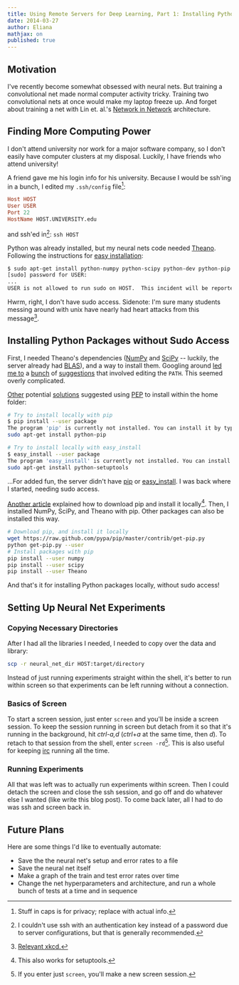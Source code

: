 ```yaml
---
title: Using Remote Servers for Deep Learning, Part 1: Installing Python Packages Locally
date: 2014-03-27
author: Eliana
mathjax: on
published: true
---
```


Motivation
------------

I've recently become somewhat obsessed with neural nets. But training a convolutional net made normal computer activity tricky. Training two convolutional nets at once would make my laptop freeze up. And forget about training a net with Lin et. al.'s [Network in Network] architecture.

[Network in Network]: http://arxiv.org/abs/1312.4400


Finding More Computing Power
-------------

I don't attend university nor work for a major software company, so I don't easily have computer clusters at my disposal. Luckily, I have friends who attend university!

A friend gave me his login info for his university. Because I would be ssh'ing in a bunch, I edited my <code>.ssh/config</code> file[^1]:

[^1]: Stuff in caps is for privacy; replace with actual info.

```haskell
Host HOST
User USER
Port 22
HostName HOST.UNIVERSITY.edu
```

and ssh'ed in[^2]: ```ssh HOST```

[^2]: I couldn't use ssh with an authentication key instead of a password due to server configurations, but that is generally recommended.

Python was already installed, but my neural nets code needed [Theano]. Following the instructions for [easy installation]:

[Theano]: http://deeplearning.net/software/theano/
[easy installation]: http://deeplearning.net/software/theano/install_ubuntu.html

```bash
$ sudo apt-get install python-numpy python-scipy python-dev python-pip python-nose g++ libopenblas-dev git
[sudo] password for USER:
...
USER is not allowed to run sudo on HOST.  This incident will be reported.
```

Hwrm, right, I don't have sudo access. Sidenote: I'm sure many students messing around with unix have nearly had heart attacks from this message[^3].

[^3]: [Relevant xkcd.]

[Relevant xkcd.]:http://xkcd.com/838/



Installing Python Packages without Sudo Access
-----------------------------------------------

First, I needed Theano's dependencies ([NumPy] and [SciPy] -- luckily, the server already had [BLAS]), and a way to install them. Googling around [led me to] a [bunch] of [suggestions] that involved editing the `PATH`. This seemed overly complicated. 

[NumPy]: http://www.numpy.org/
[SciPy]: http://www.scipy.org/
[BLAS]: http://en.wikipedia.org/wiki/Basic_Linear_Algebra_Subprograms
[led me to]:http://stackoverflow.com/questions/622744/unable-to-install-python-without-sudo-access
[bunch]:http://www.astropython.org/tutorial/2010/1/User-rootsudo-free-installation-of-Python-modules
[suggestions]:http://askubuntu.com/questions/363300/how-to-install-pip-python-to-user-without-root-access

[Other] potential [solutions] suggested using [PEP] to install within the home folder: 

[other]:http://stackoverflow.com/questions/7465445/how-to-install-python-modules-without-root-access
[solutions]:http://stackoverflow.com/questions/7143077/use-pip-and-install-packages-at-my-home-folder
[PEP]:http://legacy.python.org/dev/peps/pep-0370/

```bash
# Try to install locally with pip
$ pip install --user package
The program 'pip' is currently not installed. You can install it by typing:
sudo apt-get install python-pip

# Try to install locally with easy_install
$ easy_install --user package
The program 'easy_install' is currently not installed. You can install it by typing:
sudo apt-get install python-setuptools
```

...For added fun, the server didn't have [pip] or [easy_install]. I was back where I started, needing sudo access. 

[pip]: https://pypi.python.org/pypi/pip
[easy_install]: https://pythonhosted.org/setuptools/easy_install.html

[Another article] explained how to download pip and install it locally[^4]. Then, I installed NumPy, SciPy, and Theano with pip. Other packages can also be installed this way. 

[Another article]: http://forcecarrier.wordpress.com/2013/07/26/installing-pip-virutalenv-in-sudo-free-way/

[^4]: This also works for setuptools.

```bash
# Download pip, and install it locally
wget https://raw.github.com/pypa/pip/master/contrib/get-pip.py
python get-pip.py --user
# Install packages with pip
pip install --user numpy
pip install --user scipy
pip install --user Theano
```

And that's it for installing Python packages locally, without sudo access!


Setting Up Neural Net Experiments
-----------------------------------

### Copying Necessary Directories

After I had all the libraries I needed, I needed to copy over the data and library:

```bash
scp -r neural_net_dir HOST:target/directory
```

Instead of just running experiments straight within the shell, it's better to run within screen so that experiments can be left running without a connection.

### Basics of Screen

To start a screen session, just enter ```screen``` and you'll be inside a screen session. To keep the session running in screen but detach from it so that it's running in the background, hit _ctrl-a,d_ (_ctrl_+_a_ at the same time, then _d_). To retach to that session from the shell, enter ```screen -rd```[^5]. This is also useful for keeping [irc] running all the time.

[irc]:http://en.wikipedia.org/wiki/Internet_Relay_Chat

[^5]: If you enter just ```screen```, you'll make a new screen session. 

### Running Experiments

All that was left was to actually run experiments within screen. Then I could detach the screen and close the ssh session, and go off and do whatever else I wanted (like write this blog post). To come back later, all I had to do was ssh and screen back in.


Future Plans
--------

Here are some things I'd like to eventually automate:

* Save the the neural net's setup and error rates to a file
* Save the neural net itself
* Make a graph of the train and test error rates over time
* Change the net hyperparameters and architecture, and run a whole bunch of tests at a time and in sequence